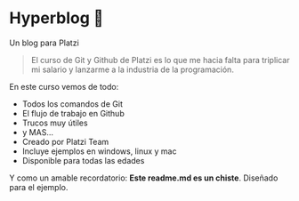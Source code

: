 # Hyperblog 💚
Un blog para Platzi
> El curso de Git y Github de Platzi es lo que me hacia falta para triplicar mi salario y lanzarme a la industria de la programación.

En este curso vemos de todo:
* Todos los comandos de Git
* El flujo de trabajo en Github
* Trucos muy útiles
* y MAS...
* Creado por Platzi Team 
* Incluye ejemplos en windows, linux y mac
* Disponible para todas las edades


Y como un amable recordatorio: **Este readme.md es un chiste**. Diseñado para el ejemplo.
